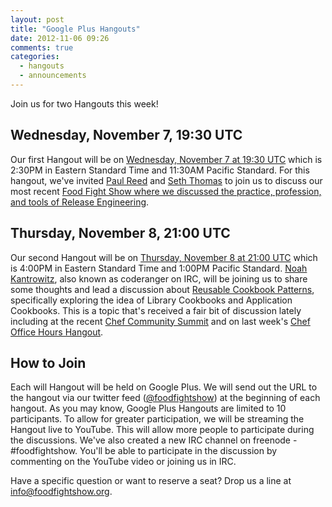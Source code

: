 ```yaml
---
layout: post
title: "Google Plus Hangouts"
date: 2012-11-06 09:26
comments: true
categories: 
  - hangouts
  - announcements
---
```

Join us for two Hangouts this week!

## Wednesday, November 7, 19:30 UTC

Our first Hangout will be on [Wednesday, November 7 at 19:30 UTC](http://www.timeanddate.com/worldclock/meetingdetails.html?year=2012&month=11&day=7&hour=19&min=30&sec=0&p1=1928&p2=234) which is 2:30PM in Eastern Standard Time and 11:30AM Pacific Standard.  For this hangout, we've invited [Paul Reed](https://twitter.com/soberbuildeng) and [Seth Thomas](http://twitter.com/cheeseplus) to join us to discuss our most recent [Food Fight Show where we discussed the practice, profession, and tools of Release Engineering](http://foodfightshow.org/2012/10/release-engineering.html).  


## Thursday, November 8, 21:00 UTC

Our second Hangout will be on [Thursday, November 8 at 21:00 UTC](http://www.timeanddate.com/worldclock/meetingdetails.html?year=2012&month=11&day=8&hour=21&min=0&sec=0&p1=1928&p2=234) which is 4:00PM in Eastern Standard Time and 1:00PM Pacific Standard.  [Noah Kantrowitz](https://twitter.com/kantrn), also known as coderanger on IRC, will be joining us to share some thoughts and lead a discussion about [Reusable Cookbook Patterns](http://wiki.opscode.com/pages/viewpage.action?pageId=26510041), specifically exploring the idea of Library Cookbooks and Application Cookbooks.  This is a topic that's received a fair bit of discussion lately including at the recent [Chef Community Summit](http://wiki.opscode.com/pages/viewpage.action?pageId=26510041) and on last week's [Chef Office Hours Hangout](http://foodfightshow.org/2012/11/inaugural-office-hours.html).

## How to Join

Each will Hangout will be held on Google Plus.  We will send out the URL to the hangout via our twitter feed ([@foodfightshow](http://twitter.com/foodfightshow)) at the beginning of each hangout.  As you may know, Google Plus Hangouts are limited to 10 participants.  To allow for greater participation, we will be streaming the Hangout live to YouTube.  This will allow more people to participate during the discussions.  We've also created a new IRC channel on freenode - #foodfightshow.  You'll be able to participate in the discussion by commenting on the YouTube video or joining us in IRC.

Have a specific question or want to reserve a seat?  Drop us a line at [info@foodfightshow.org](mailto:info@foodfightshow.org).
 
